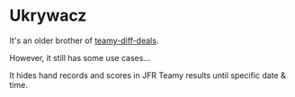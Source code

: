 # Ukrywacz

It's an older brother of [teamy-diff-deals](https://github.com/michzimny/teamy-diff-deals).

However, it still has some use cases...

It hides hand records and scores in JFR Teamy results until specific date & time.

